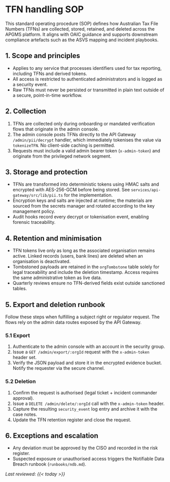 # TFN handling SOP

This standard operating procedure (SOP) defines how Australian Tax File Numbers (TFNs) are collected, stored, retained, and deleted across the APGMS platform. It aligns with OAIC guidance and supports downstream compliance artefacts such as the ASVS mapping and incident playbooks.

## 1. Scope and principles

- Applies to any service that processes identifiers used for tax reporting, including TFNs and derived tokens.
- All access is restricted to authenticated administrators and is logged as a security event.
- Raw TFNs must never be persisted or transmitted in plain text outside of a secure, point-in-time workflow.

## 2. Collection

1. TFNs are collected only during onboarding or mandated verification flows that originate in the admin console.
2. The admin console posts TFNs directly to the API Gateway `/admin/pii/decrypt` handler, which immediately tokenises the value via `tokenizeTFN`. No client-side caching is permitted.
3. Requests must include a valid admin bearer token (`x-admin-token`) and originate from the privileged network segment.

## 3. Storage and protection

- TFNs are transformed into deterministic tokens using HMAC salts and encrypted with AES-256-GCM before being stored. See `services/api-gateway/src/lib/pii.ts` for the implementation.
- Encryption keys and salts are injected at runtime; the materials are sourced from the secrets manager and rotated according to the key management policy.
- Audit hooks record every decrypt or tokenisation event, enabling forensic traceability.

## 4. Retention and minimisation

- TFN tokens live only as long as the associated organisation remains active. Linked records (users, bank lines) are deleted when an organisation is deactivated.
- Tombstoned payloads are retained in the `orgTombstone` table solely for legal traceability and include the deletion timestamp. Access requires the same administrative token as live data.
- Quarterly reviews ensure no TFN-derived fields exist outside sanctioned tables.

## 5. Export and deletion runbook

Follow these steps when fulfilling a subject right or regulator request. The flows rely on the admin data routes exposed by the API Gateway.

### 5.1 Export

1. Authenticate to the admin console with an account in the security group.
2. Issue a `GET /admin/export/:orgId` request with the `x-admin-token` header set.
3. Verify the JSON payload and store it in the encrypted evidence bucket. Notify the requester via the secure channel.

### 5.2 Deletion

1. Confirm the request is authorised (legal ticket + incident commander approval).
2. Issue a `DELETE /admin/delete/:orgId` call with the `x-admin-token` header.
3. Capture the resulting `security_event` log entry and archive it with the case notes.
4. Update the TFN retention register and close the request.

## 6. Exceptions and escalation

- Any deviation must be approved by the CISO and recorded in the risk register.
- Suspected exposure or unauthorised access triggers the Notifiable Data Breach runbook (`runbooks/ndb.md`).

_Last reviewed: {{< today >}}_
